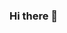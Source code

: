 ### Hi there 👋

<!--
**aamibot/aamibot** is a ✨ _special_ ✨ repository because its `README.md` (this file) appears on your GitHub profile.

Here are some ideas to get you started:

- 🔭 I’m currently working on getting things done.
- 🌱 I’m currently learning how to learn.
- 👯 I’m looking to collaborate on 
- 🤔 I’m looking for help with 
- 💬 Ask me about 
- 📫 How to reach me: 
- 😄 Pronouns: 
- ⚡ Fun fact: 
-->
